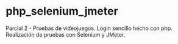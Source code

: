 # php_selenium_jmeter
Parcial 2 - Pruebas de videojuegos. Login sencillo hecho con php. Realización de pruebas con Selenium y JMeter.
